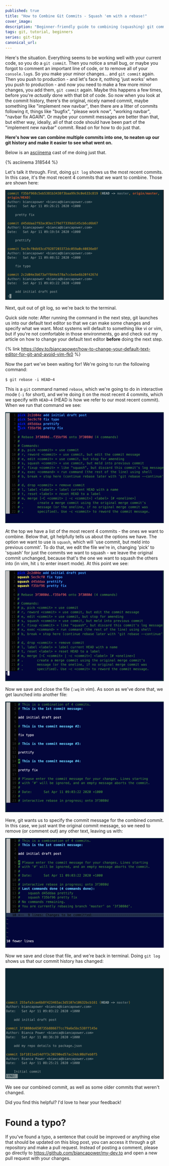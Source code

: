 ```yaml
---
published: true
title: "How to Combine Git Commits - Squash 'em with a rebase!"
cover_image:
description: "Beginner-friendly guide to combining (squashing) git commits using interactive rebase"
tags: git, tutorial, beginners
series: git-tips
canonical_url:
---
```


Here's the situation. Everything seems to be working well with your current code, so you do a `git commit`. Then you notice a small bug, or maybe you forgot to comment an important line of code, or to remove all of your `console.log`s. So you make your minor changes... and `git commit` again. Then you push to production - and let's face it, nothing 'just works' when you push to production - and now you need to make a few more minor changes, you add them, `git commit` again. Maybe this happens a few times, before you're _actually_ done with that bit of code. So now when you look at the commit history, there's the original, nicely named commit, maybe something like "implement new navbar", then there are a litter of commits following it, things like "bugfix", "please work now", "working navbar", "navbar fix AGAIN". Or maybe your commit messages are better than that, but either way, ideally, all of that code should have been part of the "implement new navbar" commit. Read on for how to do just that.

**Here's how we can combine multiple commits into one, to neaten up our git history and make it easier to see what went on.**

Below is an [asciinema](https://asciinema.org/) cast of me doing just that.

{% asciinema 318544 %}

Let's talk it through. First, doing `git log` shows us the most recent commits. In this case, it's the most recent 4 commits that we want to combine. Those are shown here:

![screenshot](./assets/ScreenShot1.png)

Next, quit out of git log, so we're back to the terminal.

Quick side note: After running the command in the next step, git launches us into our default text editor so that we can make some changes and specify what we want. Most systems will default to something like vi or vim, but if you're not comfortable in those environments, go and check out my article on how to change your default text editor **before** doing the next step.

{% link https://dev.to/biancapower/how-to-change-your-default-text-editor-for-git-and-avoid-vim-fk0 %}

Now the part we've been waiting for! We're going to run the following command:

`$ git rebase -i HEAD~4`

This is a `git` command named `rebase`, which we're going to do in interactive mode (`-i` for short), and we're doing it on the most recent 4 commits, which we specify with `HEAD~4` (HEAD is how we refer to our most recent commit). When we run that command we see:

![screenshot](./assets/ScreenShot2.png)

At the top we have a list of the most recent 4 commits - the ones we want to combine. Below that, git helpfully tells us about the options we have. The option we want to use is `squash`, which will 'use commit, but meld into previous commit'. To do that, we edit the file we're in, changing 'pick' to 'squash' for just the commits we want to squash - we leave the original commit unchanged, because that's the one we want to squash the others into (in vim, hit `i` to enter insert mode). At this point we see:

![screenshot](./assets/ScreenShot3.png)

Now we save and close the file (`:wq` in vim). As soon as we've done that, we get launched into another file:

![screenshot](./assets/ScreenShot4.png)

Here, git wants us to specify the commit message for the combined commit. In this case, we just want the original commit message, so we need to remove (or comment out) any other text, leaving us with:

![screenshot](./assets/ScreenShot5.png)

Now we save and close that file, and we're back in terminal. Doing `git log` shows us that our commit history has changed:

![screenshot](./assets/ScreenShot6.png)

We see our combined commit, as well as some older commits that weren't changed.

Did you find this helpful? I'd love to hear your feedback!

# Found a typo?

If you've found a typo, a sentence that could be improved or anything else that should be updated on this blog post, you can access it through a git repository and make a pull request. Instead of posting a comment, please go directly to https://github.com/biancapower/my-dev.to and open a new pull request with your changes.

